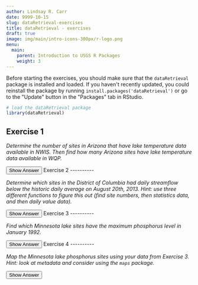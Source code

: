 ```yaml
---
author: Lindsay R. Carr
date: 9999-10-15
slug: dataRetrieval-exercises
title: dataRetrieval - exercises
draft: true 
image: img/main/intro-icons-300px/r-logo.png
menu:
  main:
    parent: Introduction to USGS R Packages
    weight: 3
---
```

Before starting the exercises, you should make sure that the `dataRetrieval` package is installed and loaded. If you haven't recently updated, you could reinstall the package by running `install.packages('dataRetrieval')` or go to the "Update" button in the "Packages" tab in RStudio.

``` r
# load the dataRetrieval package
library(dataRetrieval)
```

Exercise 1
----------

*Determine the number of sites in Arizona that have lake temperature data available in NWIS. Then find how many Arizona sites have lake temperature data available in WQP.*

<button class="ToggleButton" onclick="toggle_visibility('unnamed-chunk-1')">
Show Answer
</button>
              <div id="unnamed-chunk-1" style="display:none">

``` r
# NWIS Arizona lake temperature sites
azlaketemp_nwis <- whatNWISsites(stateCd="AZ", siteType="LK", parameterCd="00010")
nrow(azlaketemp_nwis)
```

    ## [1] 34

``` r
# WQP Arizona lake temperature sites
azlaketemp_wqp <- whatWQPsites(statecode="AZ", 
                               siteType="Lake, Reservoir, Impoundment", 
                               characteristicName="Temperature, water")
nrow(azlaketemp_wqp)
```

    ## [1] 418

</div>
Exercise 2
----------

*Determine which sites in the District of Columbia had daily streamflow below the historic daily average on August 20th, 2013. Hint: use three different functions to figure this out (find site numbers, then statistics data, and then daily value data).*

<button class="ToggleButton" onclick="toggle_visibility('unnamed-chunk-2')">
Show Answer
</button>
              <div id="unnamed-chunk-2" style="display:none">

``` r
# Find DC site numbers that have streamflow
dc_stream_sites <- whatNWISsites(stateCd = "DC", siteType="ST", parameterCd="00060")

# Get streamflow from August 20, 2013
dc_2013_q <- readNWISdv(siteNumbers=dc_stream_sites[['site_no']], parameterCd="00060",
                   startDate="2013-08-20", endDate="2013-08-20")
dc_2013_q <- renameNWISColumns(dc_2013_q)

# Keep only sites that actually have data on August 20, 2013
dc_aug20_sites <- dc_2013_q[['site_no']]

# Pull down statistics information for mean flow at those sites
mean_q <- readNWISstat(siteNumbers=dc_aug20_sites, parameterCd="00060", statType = "mean")

# Pull out just rows with August 20th historic mean flows
aug20_i <- which(mean_q[['month_nu']] == 8 & mean_q[['day_nu']] == 20)
aug20_mean_q <- mean_q[aug20_i, ]

# Compare 2013 value to historic average for each site
dc_2013_q[['Flow']] < aug20_mean_q[['mean_va']]
```

    ## [1] TRUE TRUE TRUE TRUE

</div>
Exercise 3
----------

*Find which Minnesota lake sites have the maximum phosphorus level in January 1992.*

<button class="ToggleButton" onclick="toggle_visibility('unnamed-chunk-3')">
Show Answer
</button>
              <div id="unnamed-chunk-3" style="display:none">

``` r
# Get all Jan 1992 phosphorus data from Minnesota lakes
mn_lake_phos <- readWQPdata(statecode="MN", siteType="Lake, Reservoir, Impoundment", 
                            characteristicName="Phosphorus",
                            startDate="1992-01-01", endDate="1992-01-31")

# Determine which row(s) have the maximum phosphorus
max_p_row <- which.max(mn_lake_phos[['ResultMeasureValue']])

# Extract the site numbers that correspond to the maximum phosphorus
mn_lake_phos[['MonitoringLocationIdentifier']][max_p_row]
```

    ## [1] "MNPCA-86-0252-01-213"

</div>
Exercise 4
----------

*Map the Minnesota lake phosphorus sites using your data from Exercise 3. Hint: look at metadata and consider using the `maps` package.*

<button class="ToggleButton" onclick="toggle_visibility('unnamed-chunk-4')">
Show Answer
</button>
              <div id="unnamed-chunk-4" style="display:none">

``` r
# Get longitudes and latitudes of the lake phosphorus data from Jan 1992
mn_site_info <- attr(mn_lake_phos, 'siteInfo')
mn_site_coords <- mn_site_info[, c('dec_lon_va', 'dec_lat_va')]
head(mn_site_coords)
```

    ##   dec_lon_va dec_lat_va
    ## 1  -94.10779   46.58749
    ## 2  -94.11946   46.58617
    ## 3  -94.12461   46.55317
    ## 4  -94.14380   46.53020
    ## 5  -94.15986   46.51587
    ## 6  -94.17500   46.57880

``` r
# Put the sites on a simple state map
library(maps)
map('state', 'Minnesota', col="lightblue", lwd=2)
points(mn_site_coords)
```

<img src='../static/dataRetrieval-exercises/unnamed-chunk-4-1.png'/ title='Minnesota lake phosphorus site map'/>
</div>

